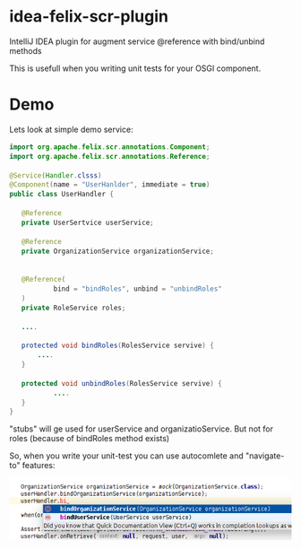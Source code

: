 # idea-felix-scr-plugin
IntelliJ IDEA plugin for augment  service @reference with bind/unbind methods 

This is usefull when you writing unit tests for your OSGI component.

# Demo
 
 Lets look at simple demo service:
 ````java
import org.apache.felix.scr.annotations.Component;
import org.apache.felix.scr.annotations.Reference;

@Service(Handler.clsss)
@Component(name = "UserHanlder", immediate = true)
public class UserHandler {
    
    @Reference
    private UserSertvice userService;
    
    @Reference
    private OrganizationService organizationService;


    @Reference(
            bind = "bindRoles", unbind = "unbindRoles"
    )
    private RoleService roles;
    
    ....
    
    protected void bindRoles(RolesService servive) {
        ....
    }
    
    protected void unbindRoles(RolesService servive) {
            ....
    }
}
````

"stubs" will ge used for userService and organizatioService.
But not for roles (because of bindRoles method exists)

So, when you write your unit-test you can use autocomlete and "navigate-to" features:

![tag alt](https://raw.githubusercontent.com/vfpfafrf/idea-felix-scr-plugin/images/doc/demo.png)
